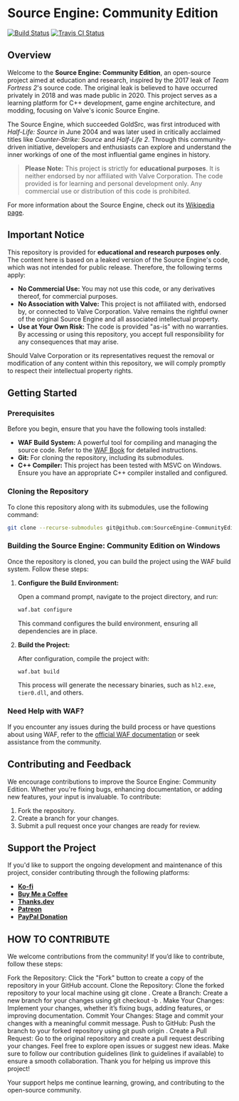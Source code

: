 # Source Engine: Community Edition

[![Build Status](https://github.com/SourceEngine-CommunityEdition/source/actions/workflows/build.yml/badge.svg)](https://github.com/SourceEngine-CommunityEdition/source/actions/workflows/build.yml)
[![Travis CI Status](https://api.travis-ci.com/SourceEngine-CommunityEdition/source.svg?branch=main)](https://github.com/SourceEngine-CommunityEdition/source/.travis.yml)

## Overview

Welcome to the **Source Engine: Community Edition**, an open-source project aimed at education and research, inspired by the 2017 leak of *Team Fortress 2*'s source code. The original leak is believed to have occurred privately in 2018 and was made public in 2020. This project serves as a learning platform for C++ development, game engine architecture, and modding, focusing on Valve's iconic Source Engine.

The Source Engine, which succeeded GoldSrc, was first introduced with *Half-Life: Source* in June 2004 and was later used in critically acclaimed titles like *Counter-Strike: Source* and *Half-Life 2*. Through this community-driven initiative, developers and enthusiasts can explore and understand the inner workings of one of the most influential game engines in history.

> **Please Note:** This project is strictly for **educational purposes**. It is neither endorsed by nor affiliated with Valve Corporation. The code provided is for learning and personal development only. Any commercial use or distribution of this code is prohibited.

For more information about the Source Engine, check out its [Wikipedia page](https://wikipedia.org/wiki/Source_(game_engine)).

## Important Notice

This repository is provided for **educational and research purposes only**. The content here is based on a leaked version of the Source Engine's code, which was not intended for public release. Therefore, the following terms apply:

- **No Commercial Use:** You may not use this code, or any derivatives thereof, for commercial purposes.
- **No Association with Valve:** This project is not affiliated with, endorsed by, or connected to Valve Corporation. Valve remains the rightful owner of the original Source Engine and all associated intellectual property.
- **Use at Your Own Risk:** The code is provided "as-is" with no warranties. By accessing or using this repository, you accept full responsibility for any consequences that may arise.

Should Valve Corporation or its representatives request the removal or modification of any content within this repository, we will comply promptly to respect their intellectual property rights.

## Getting Started

### Prerequisites

Before you begin, ensure that you have the following tools installed:

- **WAF Build System:** A powerful tool for compiling and managing the source code. Refer to the [WAF Book](https://waf.io/book) for detailed instructions.
- **Git:** For cloning the repository, including its submodules.
- **C++ Compiler:** This project has been tested with MSVC on Windows. Ensure you have an appropriate C++ compiler installed and configured.

### Cloning the Repository

To clone this repository along with its submodules, use the following command:

```bash
git clone --recurse-submodules git@github.com:SourceEngine-CommunityEdition/source.git
```

### Building the Source Engine: Community Edition on Windows

Once the repository is cloned, you can build the project using the WAF build system. Follow these steps:

1. **Configure the Build Environment:**

   Open a command prompt, navigate to the project directory, and run:

   ```cmd
   waf.bat configure
   ```

   This command configures the build environment, ensuring all dependencies are in place.

2. **Build the Project:**

   After configuration, compile the project with:

   ```cmd
   waf.bat build
   ```

   This process will generate the necessary binaries, such as `hl2.exe`, `tier0.dll`, and others.

### Need Help with WAF?

If you encounter any issues during the build process or have questions about using WAF, refer to the [official WAF documentation](https://waf.io/book) or seek assistance from the community.

## Contributing and Feedback

We encourage contributions to improve the Source Engine: Community Edition. Whether you're fixing bugs, enhancing documentation, or adding new features, your input is invaluable. To contribute:

1. Fork the repository.
2. Create a branch for your changes.
3. Submit a pull request once your changes are ready for review.

## Support the Project

If you'd like to support the ongoing development and maintenance of this project, consider contributing through the following platforms:

- **[Ko-fi](https://ko-fi.com/mykytashcherbyna)**
- **[Buy Me a Coffee](https://www.buymeacoffee.com/nsherbina1999)**
- **[Thanks.dev](https://thanks.dev/nsherbina1999)**
- **[Patreon](https://www.patreon.com/mykytashcherbyna)**
- **[PayPal Donation](https://www.paypal.com/donate/?hosted_button_id=9ETHFD5CQZVHL)**

## HOW TO CONTRIBUTE
We welcome contributions from the community! If you’d like to contribute, follow these steps:

Fork the Repository: Click the "Fork" button to create a copy of the repository in your GitHub account.
Clone the Repository: Clone the forked repository to your local machine using git clone <repository-url>.
Create a Branch: Create a new branch for your changes using git checkout -b <branch-name>.
Make Your Changes: Implement your changes, whether it’s fixing bugs, adding features, or improving documentation.
Commit Your Changes: Stage and commit your changes with a meaningful commit message.
Push to GitHub: Push the branch to your forked repository using git push origin <branch-name>.
Create a Pull Request: Go to the original repository and create a pull request describing your changes.
Feel free to explore open issues or suggest new ideas. Make sure to follow our contribution guidelines (link to guidelines if available) to ensure a smooth collaboration. Thank you for helping us improve this project!


Your support helps me continue learning, growing, and contributing to the open-source community.
